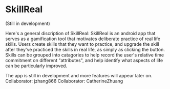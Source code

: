 # SkillReal
(Still in development)

Here's a general discription of SkillReal:
SkillReal is an android app that serves as a gamification tool that motivates deliberate practice of real life skills.
Users create skills that they want to practice, and upgrade the skill after they've practiced the skills in real life, as simply as clicking the button.
Skills can be grouped into catagories to help record the user's relative time commitment on different "attributes", and help identify what aspects of life can be particularly improved.

The app is still in development and more features will appear later on.
Collaborator: jzhang866
Collaborator: CatherineZhuang
